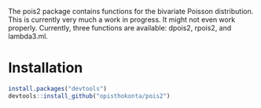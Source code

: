 The pois2 package contains functions for the bivariate Poisson distribution. This is currently very much a work in progress. It might not even work properly. Currently, three functions are available: dpois2, rpois2, and lambda3.ml.

Installation
============

``` r
install.packages("devtools")
devtools::install_github("opisthokonta/pois2")
```
